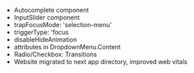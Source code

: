 - Autocomplete component
- InputSlider component
- trapFocusMode: 'selection-menu'
- triggerType: 'focus
- disableHideAnimation
- attributes in DropdownMenu.Content
- Radio/Checkbox: Transitions
- Website migrated to next app directory, improved web vitals
